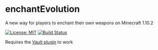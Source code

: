 # enchantEvolution
A new way for players to enchant their own weapons on Minecraft 1.10.2

[![License: MIT](https://img.shields.io/badge/License-MIT-yellow.svg)](https://opensource.org/licenses/MIT) [![Build Status](https://travis-ci.org/Penaz91/enchantEvolution.svg?branch=master)](https://travis-ci.org/Penaz91/enchantEvolution)

Requires the [Vault plugin](https://www.spigotmc.org/resources/vault.41918/) to work
